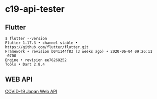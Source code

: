 # c19-api-tester

Flutter
------------

```
$ flutter --version
Flutter 1.17.3 • channel stable • https://github.com/flutter/flutter.git
Framework • revision b041144f83 (3 weeks ago) • 2020-06-04 09:26:11 -0700
Engine • revision ee76268252
Tools • Dart 2.8.4
```

WEB API
----------
[COVID-19 Japan Web API](https://documenter.getpostman.com/view/9215231/SzYaWe6h?version=latest)

